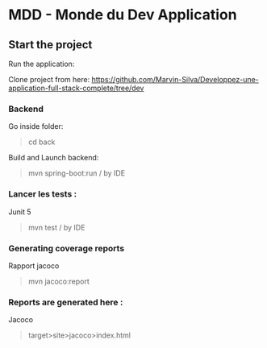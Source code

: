 # MDD - Monde du Dev Application

## Start the project

Run the application:

Clone project from here: https://github.com/Marvin-Silva/Developpez-une-application-full-stack-complete/tree/dev

### Backend

Go inside folder:
> cd back

Build and Launch backend:
> mvn spring-boot:run
> /
> by IDE

### Lancer les tests :
Junit 5
> mvn test
> /
> by IDE

### Generating coverage reports

Rapport jacoco
> mvn jacoco:report

### Reports are generated here :

Jacoco
>target>site>jacoco>index.html
